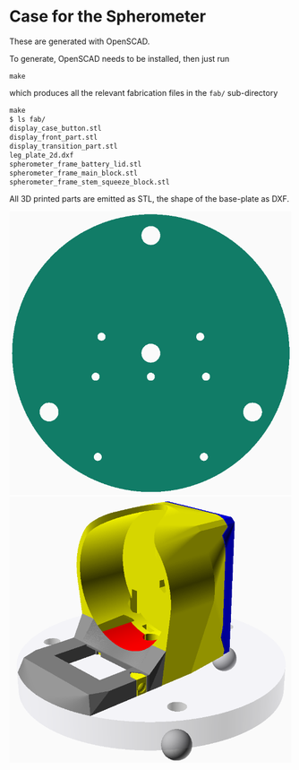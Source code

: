 Case for the Spherometer
========================

These are generated with OpenSCAD.

To generate, OpenSCAD needs to be installed, then just run

```
make
```

which produces all the relevant fabrication files in the `fab/` sub-directory

```
make
$ ls fab/
display_case_button.stl
display_front_part.stl
display_transition_part.stl
leg_plate_2d.dxf
spherometer_frame_battery_lid.stl
spherometer_frame_main_block.stl
spherometer_frame_stem_squeeze_block.stl
```

All 3D printed parts are emitted as STL, the shape of the base-plate as DXF.

![](../img/base-plate.png)
![](../img/dial-case.png)
